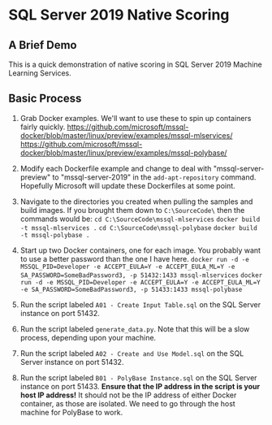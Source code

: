# SQL Server 2019 Native Scoring
## A Brief Demo
This is a quick demonstration of native scoring in SQL Server 2019 Machine Learning Services.

## Basic Process
1. Grab Docker examples.  We'll want to use these to spin up containers fairly quickly.
https://github.com/microsoft/mssql-docker/blob/master/linux/preview/examples/mssql-mlservices/
https://github.com/microsoft/mssql-docker/blob/master/linux/preview/examples/mssql-polybase/

2.  Modify each Dockerfile example and change to deal with "mssql-server-preview" to "mssql-server-2019" in the `add-apt-repository` command.  Hopefully Microsoft will update these Dockerfiles at some point.

3.  Navigate to the directories you created when pulling the samples and build images.  If you brought them down to `C:\SourceCode\` then the commands would be:
`cd C:\SourceCode\mssql-mlservices`
`docker build -t mssql-mlservices .`
`cd C:\SourceCode\mssql-polybase`
`docker build -t mssql-polybase .`

4.  Start up two Docker containers, one for each image.  You probably want to use a better password than the one I have here.
`docker run -d -e MSSQL_PID=Developer -e ACCEPT_EULA=Y -e ACCEPT_EULA_ML=Y -e SA_PASSWORD=SomeBadPassword3, -p 51432:1433 mssql-mlservices`
`docker run -d -e MSSQL_PID=Developer -e ACCEPT_EULA=Y -e ACCEPT_EULA_ML=Y -e SA_PASSWORD=SomeBadPassword3, -p 51433:1433 mssql-polybase`

5.  Run the script labeled `A01 - Create Input Table.sql` on the SQL Server instance on port 51432.

6.  Run the script labeled `generate_data.py`.  Note that this will be a slow process, depending upon your machine.

7.  Run the script labeled `A02 - Create and Use Model.sql` on the SQL Server instance on port 51432.

8.  Run the script labeled `B01 - PolyBase Instance.sql` on the SQL Server instance on port 51433.  **Ensure that the IP address in the script is your host IP address!**  It should not be the IP address of either Docker container, as those are isolated.  We need to go through the host machine for PolyBase to work.
